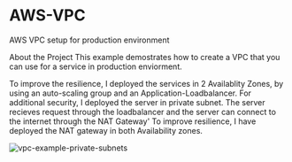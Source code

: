 # AWS-VPC
AWS VPC setup for production environment

About the Project
 This example demostrates how to create a VPC that you can use for a service in production enviorment.

To improve the resilience, I deployed the services in 2 Availablity Zones, by using an auto-scaling group and an Application-Loadbalancer.
For additional security, I deployed the server in private subnet. The server recieves request through the loadbalancer and the server can connect to the internet through the NAT Gateway'
To improve resilience, I have deployed the NAT gateway in both Availability zones.

![vpc-example-private-subnets](https://github.com/Arjuncherott/AWS-VPC/assets/127583316/d029423d-1620-4849-b1f0-4bc456f248e1)
